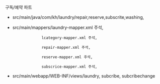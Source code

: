 구독/예약 파트 

- src/main/java/com/kh/laundry/repair,reserve,subscrite,washing,

- src/main/mappers/laundry-mapper.xml 주석,

                   lcategory-mapper.xml 주석,
                   
                   repair-mapper.xml 주석,
                   
                   reserve-mapper.xml 주석,
                   
                   subscrice-mapper.xml 주석,
                   
 - src/main/webapp/WEB-INF/views/laundry, subcribe, subcribechange


